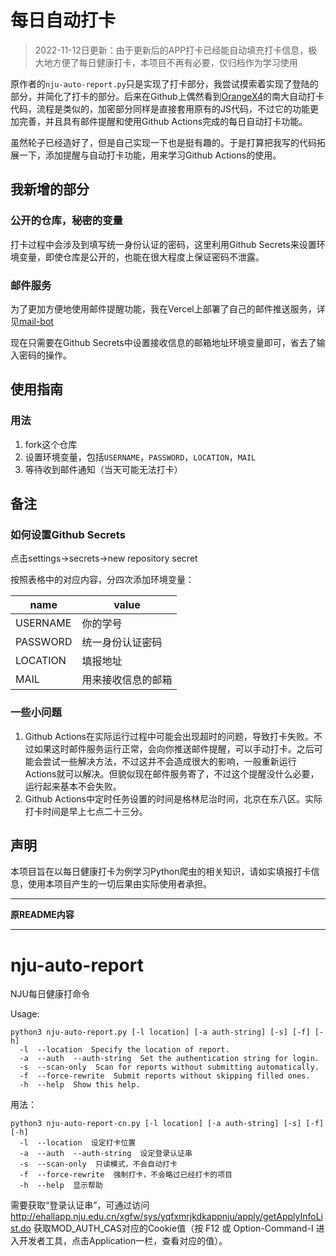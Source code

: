 # 每日自动打卡

> 2022-11-12日更新：由于更新后的APP打卡已经能自动填充打卡信息，极大地方便了每日健康打卡，本项目不再有必要，仅归档作为学习使用

原作者的`nju-auto-report.py`只是实现了打卡部分，我尝试摸索着实现了登陆的部分，并简化了打卡的部分。后来在Github上偶然看到[OrangeX4](https://github.com/OrangeX4/daily_health_report)的南大自动打卡代码，流程是类似的，加密部分同样是直接套用原有的JS代码，不过它的功能更加完善，并且具有邮件提醒和使用Github Actions完成的每日自动打卡功能。

虽然轮子已经造好了，但是自己实现一下也是挺有趣的。于是打算把我写的代码拓展一下，添加提醒与自动打卡功能，用来学习Github Actions的使用。

## 我新增的部分
### 公开的仓库，秘密的变量
打卡过程中会涉及到填写统一身份认证的密码，这里利用Github Secrets来设置环境变量，即使仓库是公开的，也能在很大程度上保证密码不泄露。
### 邮件服务
为了更加方便地使用邮件提醒功能，我在Vercel上部署了自己的邮件推送服务，详见[mail-bot](https://github.com/yyngfive/mail-bot)

现在只需要在Github Secrets中设置接收信息的邮箱地址环境变量即可，省去了输入密码的操作。

## 使用指南
### 用法
1. fork这个仓库
2. 设置环境变量，包括`USERNAME`，`PASSWORD`，`LOCATION`，`MAIL`
3. 等待收到邮件通知（当天可能无法打卡）

## 备注
### 如何设置Github Secrets
点击settings->secrets->new repository secret

按照表格中的对应内容，分四次添加环境变量：

|name|value|
|----|-----|
|USERNAME|你的学号|
|PASSWORD|统一身份认证密码|
|LOCATION|填报地址|
|MAIL|用来接收信息的邮箱|

### 一些小问题
1. Github Actions在实际运行过程中可能会出现超时的问题，导致打卡失败。不过如果这时邮件服务运行正常，会向你推送邮件提醒，可以手动打卡。之后可能会尝试一些解决方法，不过这并不会造成很大的影响，一般重新运行Actions就可以解决。但貌似现在邮件服务寄了，不过这个提醒没什么必要，运行起来基本不会失败。
2. Github Actions中定时任务设置的时间是格林尼治时间，北京在东八区。实际打卡时间是早上七点二十三分。

## 声明
本项目旨在以每日健康打卡为例学习Python爬虫的相关知识，请如实填报打卡信息，使用本项目产生的一切后果由实际使用者承担。


---
**原README内容**

---

# nju-auto-report
NJU每日健康打命令

Usage: 
```
python3 nju-auto-report.py [-l location] [-a auth-string] [-s] [-f] [-h]
  -l  --location  Specify the location of report.
  -a  --auth  --auth-string  Set the authentication string for login.
  -s  --scan-only  Scan for reports without submitting automatically.
  -f  --force-rewrite  Submit reports without skipping filled ones.
  -h  --help  Show this help.
```

用法：
```
python3 nju-auto-report-cn.py [-l location] [-a auth-string] [-s] [-f] [-h]
  -l  --location  设定打卡位置
  -a  --auth  --auth-string  设定登录认证串
  -s  --scan-only  只读模式，不会自动打卡
  -f  --force-rewrite  强制打卡，不会略过已经打卡的项目
  -h  --help  显示帮助
```

需要获取“登录认证串”，可通过访问 http://ehallapp.nju.edu.cn/xgfw/sys/yqfxmrjkdkappnju/apply/getApplyInfoList.do 获取MOD_AUTH_CAS对应的Cookie值（按 F12 或 Option-Command-I 进入开发者工具，点击Application一栏，查看对应的值）。
